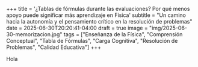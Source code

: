 +++
title = '¿Tablas de fórmulas durante las evaluaciones? Por qué menos apoyo puede significar más aprendizaje en Física'
subtitle = "Un camino hacia la autonomía y el pensamiento crítico en la resolución de problemas"
date = 2025-06-30T20:20:41-04:00
draft = true
image = "img/2025-06-30-memorizacion.jpg" 
tags = ["Enseñanza de la Física", "Comprensión Conceptual", "Tabla de Fórmulas", "Carga Cognitiva", "Resolución de Problemas", "Calidad Educativa"]
+++

Hola
